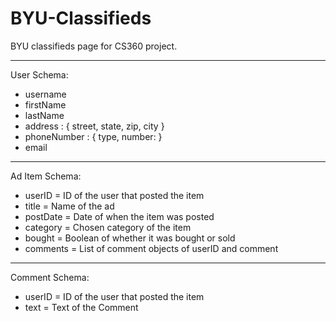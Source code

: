# BYU-Classifieds

BYU classifieds page for CS360 project.

---

User Schema:

* username
* firstName
* lastName
* address : {
    street,
    state,
    zip,
    city  }
* phoneNumber : {
      type,
      number:
  }
* email

---

Ad Item Schema:

* userID = ID of the user that posted the item
* title = Name of the ad
* postDate = Date of when the item was posted
* category = Chosen category of the item
* bought = Boolean of whether it was bought or sold
* comments = List of comment objects of userID and comment

---

Comment Schema:

* userID = ID of the user that posted the item
* text = Text of the Comment
